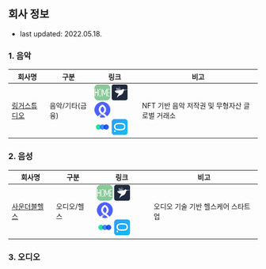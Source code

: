 ## 회사 정보

- last updated: 2022.05.18.



### 1. 음악

| 회사명       | 구분            | 링크                                                         | 비고                                           |
| ------------ | --------------- | ------------------------------------------------------------ | ---------------------------------------------- |
| [링거스튜디오](./music/LingerStudio.md) | 음악/기타(금융) | [![홈페이지](../.ico/home-32x32.png)](https://www.lingerstudio.com/) [![프로그래머스](../.ico/programmers-32x32.png)](https://programmers.co.kr/companies/7837) [![로켓펀치](../.ico/rocketpunch-32x32.png)](https://www.rocketpunch.com/companies/lingerstudiocorp) <br/>[![원티드](../.ico/wanted-32x32.png)](https://www.wanted.co.kr/company/23508) [![잡코리아](../.ico/jobkorea-32x32.png)](https://www.jobkorea.co.kr/Recruit/GI_Read/38482663) | NFT 기반 음악 저작권 및 무형자산 글로벌 거래소 |



### 2. 음성

| 회사명                                  | 구분            | 링크                                                         | 비고                                           |
| --------------------------------------- | --------------- | ------------------------------------------------------------ | ---------------------------------------------- |
| [사운더블헬스](./audio/SoundableHealth.md) | 오디오/헬스     | [![홈페이지](../.ico/home-32x32.png)](https://www.soundable.health/) [![프로그래머스](../.ico/programmers-32x32.png)](#) [![로켓펀치](../.ico/rocketpunch-32x32.png)](https://www.rocketpunch.com/companies/soundable-health-inc) <br/>[![원티드](../.ico/wanted-32x32.png)](https://www.wanted.co.kr/company/5189) [![잡코리아](../.ico/jobkorea-32x32.png)](#) | 오디오 기술 기반 헬스케어 스타트업             |



### 3. 오디오

